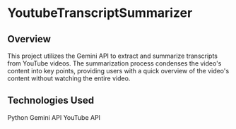 # YoutubeTranscriptSummarizer
## Overview
This project utilizes the Gemini API to extract and summarize transcripts from YouTube videos. The summarization process condenses the video's content into key points, providing users with a quick overview of the video's content without watching the entire video.

## Technologies Used
Python
Gemini API
YouTube API
